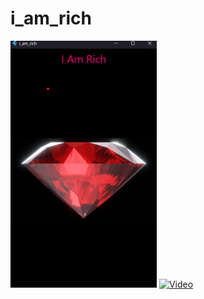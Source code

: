 # i_am_rich

![image](assets/caprich.png)
[![Video](https://img.youtube.com/vi/video_id/maxresdefault.jpg)](https://github.com/Hoa0304/Lab_di_dong/blob/main/assets/iamrich.mp4)
